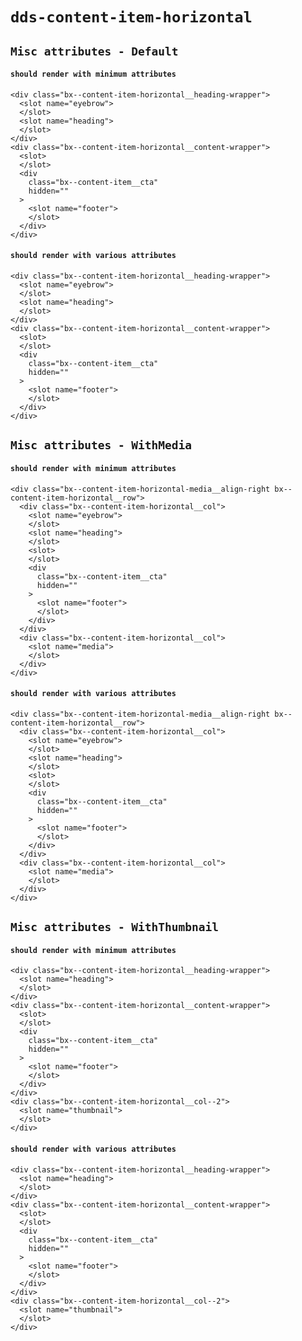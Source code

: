 # `dds-content-item-horizontal`

## `Misc attributes - Default`

####   `should render with minimum attributes`

```
<div class="bx--content-item-horizontal__heading-wrapper">
  <slot name="eyebrow">
  </slot>
  <slot name="heading">
  </slot>
</div>
<div class="bx--content-item-horizontal__content-wrapper">
  <slot>
  </slot>
  <div
    class="bx--content-item__cta"
    hidden=""
  >
    <slot name="footer">
    </slot>
  </div>
</div>

```

####   `should render with various attributes`

```
<div class="bx--content-item-horizontal__heading-wrapper">
  <slot name="eyebrow">
  </slot>
  <slot name="heading">
  </slot>
</div>
<div class="bx--content-item-horizontal__content-wrapper">
  <slot>
  </slot>
  <div
    class="bx--content-item__cta"
    hidden=""
  >
    <slot name="footer">
    </slot>
  </div>
</div>

```

## `Misc attributes - WithMedia`

####   `should render with minimum attributes`

```
<div class="bx--content-item-horizontal-media__align-right bx--content-item-horizontal__row">
  <div class="bx--content-item-horizontal__col">
    <slot name="eyebrow">
    </slot>
    <slot name="heading">
    </slot>
    <slot>
    </slot>
    <div
      class="bx--content-item__cta"
      hidden=""
    >
      <slot name="footer">
      </slot>
    </div>
  </div>
  <div class="bx--content-item-horizontal__col">
    <slot name="media">
    </slot>
  </div>
</div>

```

####   `should render with various attributes`

```
<div class="bx--content-item-horizontal-media__align-right bx--content-item-horizontal__row">
  <div class="bx--content-item-horizontal__col">
    <slot name="eyebrow">
    </slot>
    <slot name="heading">
    </slot>
    <slot>
    </slot>
    <div
      class="bx--content-item__cta"
      hidden=""
    >
      <slot name="footer">
      </slot>
    </div>
  </div>
  <div class="bx--content-item-horizontal__col">
    <slot name="media">
    </slot>
  </div>
</div>

```

## `Misc attributes - WithThumbnail`

####   `should render with minimum attributes`

```
<div class="bx--content-item-horizontal__heading-wrapper">
  <slot name="heading">
  </slot>
</div>
<div class="bx--content-item-horizontal__content-wrapper">
  <slot>
  </slot>
  <div
    class="bx--content-item__cta"
    hidden=""
  >
    <slot name="footer">
    </slot>
  </div>
</div>
<div class="bx--content-item-horizontal__col--2">
  <slot name="thumbnail">
  </slot>
</div>

```

####   `should render with various attributes`

```
<div class="bx--content-item-horizontal__heading-wrapper">
  <slot name="heading">
  </slot>
</div>
<div class="bx--content-item-horizontal__content-wrapper">
  <slot>
  </slot>
  <div
    class="bx--content-item__cta"
    hidden=""
  >
    <slot name="footer">
    </slot>
  </div>
</div>
<div class="bx--content-item-horizontal__col--2">
  <slot name="thumbnail">
  </slot>
</div>

```


